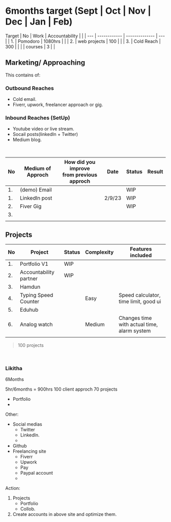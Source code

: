 # 6months target (Sept | Oct | Nov | Dec | Jan | Feb)

Target
| No  | Work         | Accountability |     |
| --- | ------------ | -------------- | --- |
| 1.  | Pomodoro     | 1080hrs        |     |
| 2.  | web projects | 100            |     |
| 3.  | Cold Reach   | 300            |     |
|     | courses      | 3              |     |

## Marketing/ Approaching

This contains of:

### Outbound Reaches

- Cold email.
- Fiverr, upwork, freelancer approach or gig.

### Inbound Reaches (SetUp)

- Youtube video or live stream.
- Socail posts(linkedIn + Twitter)
- Medium blog.


&nbsp;


| No  | Medium of Approch | How did you improve <br> from previous approch | Date | Status | Result |
| --- | ----------------- | --- | ---- | ------ | ------ |
| 1.  | (demo) Email      |     |      | WIP    |        |
| 1.  | LinkedIn post     |     | 2/9/23 | WIP    |        |
| 2.  | Fiver Gig         |     |      | WIP    |        |
| 3.  |                   |     |      |        |        |
|     |                   |     |      |        |        |


## Projects

| No  | Project                | Status | Complexity | Features included |
| --- | ---------------------- | ------ | ---------- | ----------------- |
| 1.  | Portfolio V1           | WIP    |            |                   |
| 2.  | Accountability partner | WIP    |            |                   |
| 3.  | Hamdun                 |        |            |                   |
| 4.  | Typing Speed Counter   |        |Easy|Speed calculator, time limit, good ui |
| 5.  | Eduhub                 |        |            |                   |
| 6.  | Analog watch           |        | Medium     |Changes time with actual time, alarm system|
|     |                        |        |            |                   |
> 100 projects


&nbsp;

### Likitha
6Months

5hr/6months = 900hrs
100 client approch
70 projects
  - Portfolio
  - 

Other:
 - Social medias
   - Twitter 
   - LinkedIn.
   - 
 - Github
 - Freelancing site
   - Fiverr
   - Upwork 
   - Pay
   * Paypal account
   * 


Action:
 1. Projects
    - Portfolio
    - Collob.
 2. Create accounts in above site and optimize them.